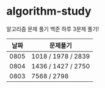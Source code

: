 # algorithm-study

알고리즘 문제 풀기
백준 하루 3문제 풀기!

| 날짜 | 문제풀기           |
| ---- | ------------------ |
| 0805 | 1018 / 1978 / 2839 |
| 0804 | 1436 / 1427 / 2750 |
| 0803 | 7568 / 2798        |
